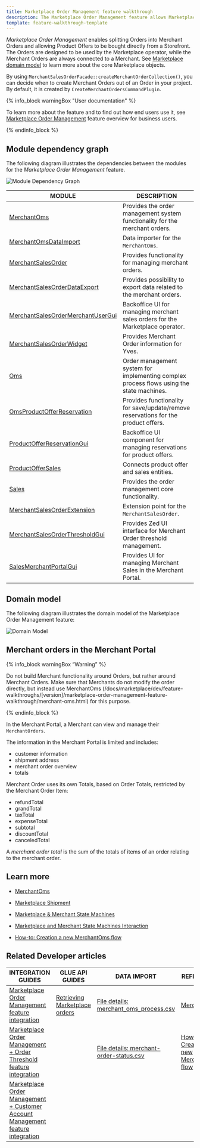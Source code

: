 ```yaml
---
title: Marketplace Order Management feature walkthrough
description: The Marketplace Order Management feature allows Marketplace customers to place orders.
template: feature-walkthrough-template
---
```



*Marketplace Order Management* enables splitting Orders into Merchant Orders and allowing Product Offers to be bought directly from a Storefront.
The Orders are designed to be used by the Marketplace operator, while the Merchant Orders are always connected to a Merchant. See [Marketplace domain model](/docs/marketplace/dev/architecture-overview/marketplace-domain-model.html) to learn more about the core Marketplace objects.

By using `MerchantSalesOrderFacade::createMerchantOrderCollection()`, you can decide when to create Merchant Orders out of an Order in your project. By default, it is created by `CreateMerchantOrdersCommandPlugin`.

{% info_block warningBox "User documentation" %}

To learn more about the feature and to find out how end users use it, see [Marketplace Order Management](/docs/marketplace/user/features/{{page.version}}/marketplace-order-management-feature-overview/marketplace-order-management-feature-overview.html) feature overview for business users.

{% endinfo_block %}

## Module dependency graph

The following diagram illustrates the dependencies between the modules for the *Marketplace Order Management* feature.

![Module Dependency Graph](https://confluence-connect.gliffy.net/embed/image/901b201a-030b-4824-a136-ef06d258a41b.png?utm_medium=live&utm_source=confluence)

<div class="width-100">

| MODULE     | DESCRIPTION                |
|------------|----------------------------|
| [MerchantOms](https://github.com/spryker/merchant-oms) | Provides the order management system functionality for the merchant orders. |
| [MerchantOmsDataImport](https://github.com/spryker/merchant-oms-data-import) | Data importer for the `MerchantOms`. | Backoffice UI interface for the Merchant Oms management. |
| [MerchantSalesOrder](https://github.com/spryker/merchant-sales-order)  | Provides functionality for managing merchant orders. |
| [MerchantSalesOrderDataExport](https://github.com/spryker/merchant-sales-order-data-export) | Provides possibility to export data related to the merchant orders. |
| [MerchantSalesOrderMerchantUserGui](https://github.com/spryker/merchant-sales-order-merchant-user-gui) | Backoffice UI for managing merchant sales orders for the Marketplace operator. |
| [MerchantSalesOrderWidget](https://github.com/spryker-shop/merchant-sales-order-widget) | Provides Merchant Order information for Yves. |
| [Oms](https://github.com/spryker/oms) | Order management system for implementing complex process flows using the state machines. |
| [OmsProductOfferReservation](https://github.com/spryker/oms-product-offet-reservation) | Provides functionality for save/update/remove reservations for the product offers. |
| [ProductOfferReservationGui](https://github.com/spryker/product-offer-reservation-gui) | Backoffice UI component for managing reservations for product offers. |
| [ProductOfferSales](https://github.com/spryker/product-offer-sales) | Connects product offer and sales entities. |
| [Sales](https://github.com/spryker/sales) | Provides the order management core functionality. |
| [MerchantSalesOrderExtension](https://github.com/spryker/merchant-sales-order-extension) | Extension point for the `MerchantSalesOrder`. |
| [MerchantSalesOrderThresholdGui](https://github.com/spryker/merchant-sales-order-threshold-gui) | Provides Zed UI interface for Merchant Order threshold management. |
| [SalesMerchantPortalGui](https://github.com/spryker/sales-merchant-portal-gui) | Provides UI for managing Merchant Sales in the Merchant Portal. |
</div>

## Domain model

The following diagram illustrates the domain model of the Marketplace Order Management feature:

![Domain Model](https://confluence-connect.gliffy.net/embed/image/041ca5e4-7738-47ac-a01b-4ed91a57662d.png?utm_medium=live&utm_source=confluence)


## Merchant orders in the Merchant Portal

{% info_block warningBox “Warning” %}

Do not build Merchant functionality around Orders, but rather around Merchant Orders.
Make sure that Merchants do not modify the order directly, but instead use MerchantOms (/docs/marketplace/dev/feature-walkthroughs/[version]/marketplace-order-management-feature-walkthrough/merchant-oms.html) for this purpose.
 
{% endinfo_block %}
 
In the Merchant Portal, a Merchant can view and manage their `MerchantOrders`.

The information in the Merchant Portal is limited and includes:
- customer information
- shipment address
- merchant order overview
- totals

Merchant Order uses its own Totals, based on Order Totals, restricted by the Merchant Order Item:
- refundTotal
- grandTotal
- taxTotal
- expenseTotal
- subtotal
- discountTotal
- canceledTotal

A *merchant order total* is the sum of the totals of items of an order relating to the merchant order.


## Learn more

- [MerchantOms](/docs/marketplace/dev/feature-walkthroughs/{{page.version}}/marketplace-order-management-feature-walkthrough/merchant-oms.html)

- [Marketplace Shipment](/docs/marketplace/dev/feature-walkthroughs/{{page.version}}/marketplace-shipment-feature-walkthrough.html)

- [Marketplace & Merchant State Machines](https://spryker.atlassian.net/wiki/spaces/DOCS/pages/1296599943/Reviewed+Marketplace+Merchant+State+Machines)

- [Marketplace and Merchant State Machines Interaction](https://spryker.atlassian.net/wiki/spaces/DOCS/pages/1247904276/PUBLISHED+Marketplace+and+Merchant+State+Machines+Interaction)

- [How-to: Creation a new MerchantOms flow](/docs/marketplace/dev/howtos/how-to-create-a-new-merchant-oms-flow.html)

## Related Developer articles

|INTEGRATION GUIDES  |GLUE API GUIDES  |DATA IMPORT  | REFERENCES  |
|---------|---------|---------|--------|
| [Marketplace Order Management feature integration](/docs/marketplace/dev/feature-integration-guides/{{page.version}}/marketplace-order-management-feature-integration.html)    | [Retrieving Marketplace orders](/docs/marketplace/dev/glue-api-guides/{{page.version}}/retrieving-marketplace-orders.html)        | [File details: merchant_oms_process.csv](/docs/marketplace/dev/data-import/{{page.version}}/file-details-merchant-oms-process.csv.html)        |  [MerchantOms](/docs/marketplace/dev/feature-walkthroughs/{{page.version}}/marketplace-order-management-feature-walkthrough/merchant-oms.html)  |
| [Marketplace Order Management + Order Threshold feature integration](/docs/marketplace/dev/feature-integration-guides/{{page.version}}/marketplace-order-management-order-threshold-feature-integration.html)    |         | [File details: merchant-order-status.csv](/docs/marketplace/dev/data-import/{{page.version}}/file-details-merchant-order-status.csv.html)        |  [How-to: Creation a new MerchantOms flow](/docs/marketplace/dev/howtos/how-to-create-a-new-merchant-oms-flow.html)   |
| [Marketplace Order Management + Customer Account Management feature integration](/docs/marketplace/dev/feature-integration-guides/{{page.version}}/marketplace-order-management-customer-account-management-feature-integration.html)    |         |         |

